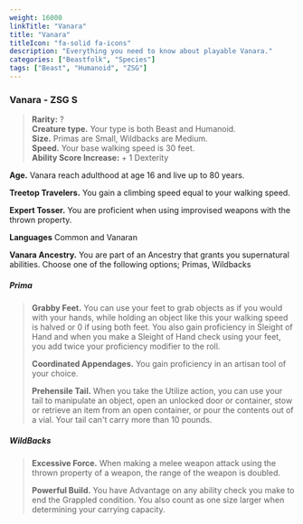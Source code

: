 ```yaml
---
weight: 16000
linkTitle: "Vanara"
title: "Vanara"
titleIcon: "fa-solid fa-icons"
description: "Everything you need to know about playable Vanara."
categories: ["Beastfolk", "Species"]
tags: ["Beast", "Humanoid", "ZSG"]
---
```


### Vanara - ZSG S

> **Rarity:** ?  
> **Creature type.** Your type is both Beast and Humanoid.  
> **Size.** Primas are Small, Wildbacks are Medium.  
> **Speed.** Your base walking speed is 30 feet.  
> **Ability Score Increase:** \+ 1 Dexterity

**Age.** Vanara reach adulthood at age 16 and live up to 80 years.

**Treetop Travelers.** You gain a climbing speed equal to your walking speed.

**Expert Tosser.** You are proficient when using improvised weapons with the thrown property.

**Languages** Common and Vanaran

**Vanara Ancestry.** You are part of an Ancestry that grants you supernatural abilities. Choose one of the following options; Primas, Wildbacks

##### Prima

> **Grabby Feet.** You can use your feet to grab objects as if you would with your hands, while holding an object like this your walking speed is halved or 0 if using both feet. You also gain proficiency in Sleight of Hand and when you make a Sleight of Hand check using your feet, you add twice your proficiency modifier to the roll.
>
> **Coordinated Appendages.** You gain proficiency in an artisan tool of your choice.
>
> **Prehensile Tail.** When you take the Utilize action, you can use your tail to manipulate an object, open an unlocked door or container, stow or retrieve an item from an open container, or pour the contents out of a vial. Your tail can't carry more than 10 pounds.

##### WildBacks

> **Excessive Force.** When making a melee weapon attack using the thrown property of a weapon, the range of the weapon is doubled.
>
> **Powerful Build.** You have Advantage on any ability check you make to end the Grappled condition. You also count as one size larger when determining your carrying capacity.
